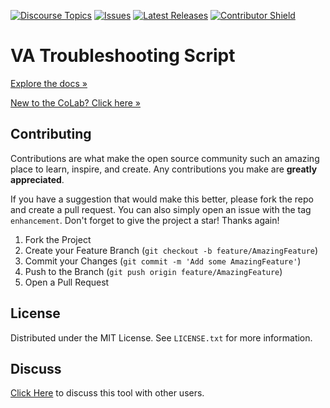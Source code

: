[![Discourse Topics][discourse-shield]][discourse-url]
[![Issues][issues-shield]][issues-url]
[![Latest Releases][release-shield]][release-url]
[![Contributor Shield][contributor-shield]][contributors-url]

[discourse-shield]:https://img.shields.io/discourse/topics?label=Discuss%20This%20Tool&server=https%3A%2F%2Fdeveloper.sailpoint.com%2Fdiscuss
[discourse-url]:https://developer.sailpoint.com/discuss/tag/workflows
[issues-shield]:https://img.shields.io/github/issues/sailpoint-oss/colab-va-troubleshooting-script?label=Issues
[issues-url]:https://github.com/sailpoint-oss/colab-va-troubleshooting-script/issues
[release-shield]: https://img.shields.io/github/v/release/sailpoint-oss/colab-va-troubleshooting-script?label=Current%20Release
[release-url]:https://github.com/sailpoint-oss/colab-va-troubleshooting-script/releases
[contributor-shield]:https://img.shields.io/github/contributors/sailpoint-oss/colab-va-troubleshooting-script?label=Contributors
[contributors-url]:https://github.com/sailpoint-oss/colab-va-troubleshooting-script/graphs/contributors

# VA Troubleshooting Script
[Explore the docs »](https://your-link-to-colab-topic-here)

[New to the CoLab? Click here »](https://developer.sailpoint.com/discuss/t/about-the-sailpoint-developer-community-colab/11230)

<!-- CONTRIBUTING -->
## Contributing

Contributions are what make the open source community such an amazing place to learn, inspire, and create. Any contributions you make are **greatly appreciated**.

If you have a suggestion that would make this better, please fork the repo and create a pull request. You can also simply open an issue with the tag `enhancement`.
Don't forget to give the project a star! Thanks again!

1. Fork the Project
2. Create your Feature Branch (`git checkout -b feature/AmazingFeature`)
3. Commit your Changes (`git commit -m 'Add some AmazingFeature'`)
4. Push to the Branch (`git push origin feature/AmazingFeature`)
5. Open a Pull Request

<!-- LICENSE -->
## License

Distributed under the MIT License. See `LICENSE.txt` for more information.

<!-- CONTACT -->
## Discuss
[Click Here](https://developer.sailpoint.com/dicuss/tag/{tagName}) to discuss this tool with other users.
